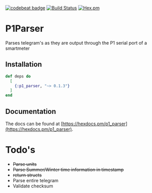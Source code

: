 [![codebeat badge](https://codebeat.co/badges/bb2e3c59-1bfc-4cac-88e6-1a7064eca124)](https://codebeat.co/projects/github-com-gertjana-p1_parser-master) [![Build Status](https://travis-ci.org/gertjana/p1_parser.svg?branch=master)](https://travis-ci.org/gertjana/p1_parser) [![Hex.pm](https://img.shields.io/hexpm/v/p1_parser.svg)]()

# P1Parser

Parses telegram's as they are output through the P1 serial port of a smartmeter

## Installation

```elixir
def deps do
  [
    {:p1_parser, "~> 0.1.3"}
  ]
end
```

## Documentation 

The docs can be found at [https://hexdocs.pm/p1_parser](https://hexdocs.pm/p1_parser).

# Todo's

 - ~~Parse units~~
 - ~~Parse Summer/Winter time information in timestamp~~
 - ~~return structs~~
 - Parse entire telegram
 - Validate checksum

